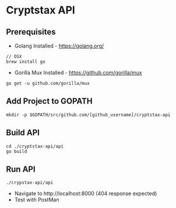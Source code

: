# Cryptstax API

## Prerequisites
* Golang Installed - https://golang.org/
```
// OSX
brew install go
```
* Gorilla Mux Installed - https://github.com/gorilla/mux
```
go get -u github.com/gorilla/mux
```

## Add Project to GOPATH 
```
mkdir -p $GOPATH/src/github.com/[github_username]/cryptstax-api
```

## Build API
```
cd ./cryptstax-api/api
go build
```

## Run API
```
./crypstax-api/api
```
* Navigate to http://localhost:8000 (404 response expected)
* Test with PostMan
